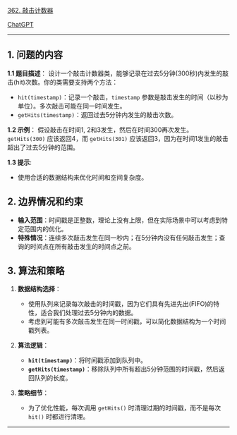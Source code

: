 [362. 敲击计数器](https://leetcode.cn/problems/design-hit-counter)

[ChatGPT](https://chat.openai.com/share/bcdda95f-1172-463c-8743-3c12b76c6d85)

---
## 1. 问题的内容
**1.1 题目描述**：
设计一个敲击计数器类，能够记录在过去5分钟(300秒)内发生的敲击(hit)次数。你的类需要支持两个方法：

- `hit(timestamp)`：记录一个敲击，`timestamp` 参数是敲击发生的时间（以秒为单位）。多次敲击可能在同一时间发生。
- `getHits(timestamp)`：返回过去5分钟内发生的敲击次数。

**1.2 示例**：
假设敲击在时间1, 2和3发生，然后在时间300再次发生。`getHits(300)` 应该返回4，而 `getHits(301)` 应该返回3，因为在时间1发生的敲击超出了过去5分钟的范围。

**1.3 提示**:
- 使用合适的数据结构来优化时间和空间复杂度。

## 2. 边界情况和约束
- **输入范围**：时间戳是正整数，理论上没有上限，但在实际场景中可以考虑到特定范围内的优化。
- **特殊情况**：连续多次敲击发生在同一秒内；在5分钟内没有任何敲击发生；查询的时间点在所有敲击发生的时间点之前。

## 3. 算法和策略
1. **数据结构选择**：
   - 使用队列来记录每次敲击的时间戳，因为它们具有先进先出(FIFO)的特性，适合我们处理过去5分钟内的数据。
   - 考虑到可能有多次敲击发生在同一时间戳，可以简化数据结构为一个时间戳列表。

2. **算法逻辑**：
   - **`hit(timestamp)`**：将时间戳添加到队列中。
   - **`getHits(timestamp)`**：移除队列中所有超出5分钟范围的时间戳，然后返回队列的长度。

3. **策略细节**：
   - 为了优化性能，每次调用 `getHits()` 时清理过期的时间戳，而不是每次 `hit()` 时都进行清理。

---